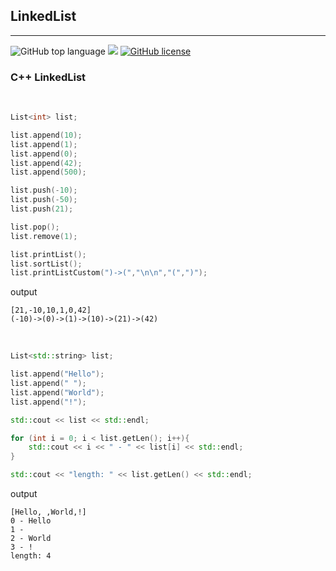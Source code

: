 ## LinkedList
----

![GitHub top language](https://img.shields.io/github/languages/top/cccaaannn/LinkedList?style=flat-square) ![](https://img.shields.io/github/repo-size/cccaaannn/LinkedList?style=flat-square) [![GitHub license](https://img.shields.io/github/license/cccaaannn/LinkedList?style=flat-square)](https://github.com/cccaaannn/LinkedList/blob/master/LICENSE)

### C++ LinkedList

<br/>
 
```c++
List<int> list;

list.append(10);
list.append(1);
list.append(0);
list.append(42);
list.append(500);

list.push(-10);
list.push(-50);
list.push(21);

list.pop();
list.remove(1);

list.printList();
list.sortList();
list.printListCustom(")->(","\n\n","(",")");
```

output
```
[21,-10,10,1,0,42]
(-10)->(0)->(1)->(10)->(21)->(42)
```

<br/>


```c++
List<std::string> list;

list.append("Hello");
list.append(" ");
list.append("World");
list.append("!");

std::cout << list << std::endl;

for (int i = 0; i < list.getLen(); i++){
    std::cout << i << " - " << list[i] << std::endl;
}

std::cout << "length: " << list.getLen() << std::endl;
```

output
```
[Hello, ,World,!]
0 - Hello
1 -
2 - World
3 - !
length: 4
```




